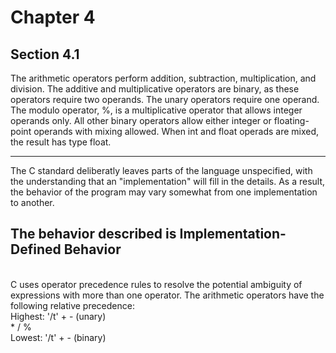 # Chapter 4
## Section 4.1

The arithmetic operators perform addition, subtraction, multiplication, and division.  The additive and multiplicative operators are binary, as these operators require two operands.  The unary operators require one operand.  The modulo operator, %, is a multiplicative operator that allows integer operands only.  All other binary operators allow either integer or floating-point operands with mixing allowed.  When int and float operads are mixed, the result has type float. <br />

----
The C standard deliberatly leaves parts of the language unspecified, with the understanding that an "implementation" will fill in the details.  As a result, the behavior of the program may vary somewhat from one implementation to another.

The behavior described is Implementation-Defined Behavior
----
<br />
C uses operator precedence rules to resolve the potential ambiguity of expressions with more than one operator.  The arithmetic operators have the following relative precedence:<br />
Highest: '/t' + - (unary) <br />
            * / %  <br />
Lowest:  '/t'    + - (binary) <br />
